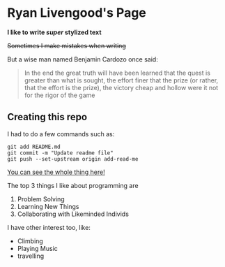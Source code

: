 # Ryan Livengood's Page

**I like to write _super_ stylized text**

~~Sometimes I make mistakes when writing~~

But a wise man named Benjamin Cardozo once said:

>In the end the great truth will have been learned that
>the quest is greater than what is sought, the effort
>finer that the prize (or rather, that the effort is the prize),
>the victory cheap and hollow were it not for the rigor of the game


## Creating this repo

I had to do a few commands such as:
```
git add README.md
git commit -m "Update readme file"
git push --set-upstream origin add-read-me
```
[You can see the whole thing here!](README.md)

The top 3 things I like about programming are
1. Problem Solving
2. Learning New Things
3. Collaborating with Likeminded Individs

I have other interest too, like:

* Climbing
* Playing Music
* travelling
